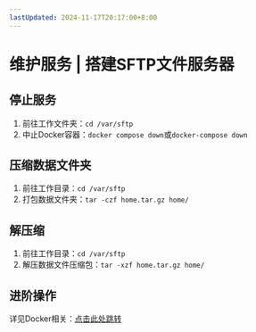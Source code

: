 ```yaml
---
lastUpdated: 2024-11-17T20:17:00+8:00
---
```


# 维护服务 | 搭建SFTP文件服务器

## 停止服务

1. 前往工作文件夹：```cd /var/sftp```
2. 中止Docker容器：```docker compose down```或```docker-compose down```

## 压缩数据文件夹

1. 前往工作目录：```cd /var/sftp```
2. 打包数据文件夹：```tar -czf home.tar.gz home/```

## 解压缩

1. 前往工作目录：```cd /var/sftp```
2. 解压数据文件压缩包：```tar -xzf home.tar.gz home/```

## 进阶操作

详见Docker相关：[点击此处跳转](/Docker/)